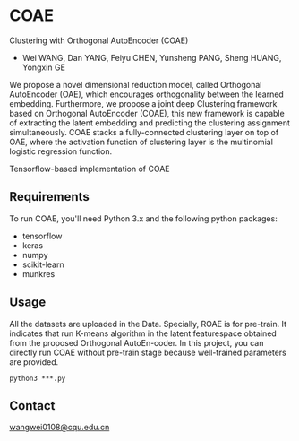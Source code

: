 # COAE
Clustering with Orthogonal AutoEncoder (COAE)
  * Wei WANG, Dan YANG, Feiyu CHEN, Yunsheng PANG, Sheng HUANG, Yongxin GE

We propose a novel dimensional reduction model, called Orthogonal AutoEncoder (OAE), which encourages orthogonality between the learned  embedding. Furthermore, we propose a joint deep Clustering framework based on Orthogonal AutoEncoder (COAE), this new framework is capable of extracting the latent embedding and predicting the clustering assignment simultaneously. COAE stacks a fully-connected clustering layer on top of OAE,  where the activation function of clustering layer is the multinomial logistic regression function. 

Tensorflow-based implementation of COAE

Requirements
-
To run COAE, you'll need Python 3.x and the following python packages:
 * tensorflow
 * keras
 * numpy
 * scikit-learn
 * munkres

Usage
-
All the datasets are uploaded in the Data. Specially, ROAE is for pre-train. It indicates that run K-means algorithm in the latent featurespace obtained from the proposed Orthogonal AutoEn-coder. In this project, you can directly run COAE without pre-train stage because well-trained parameters are provided.

```python3 ***.py```

Contact
-
wangwei0108@cqu.edu.cn
